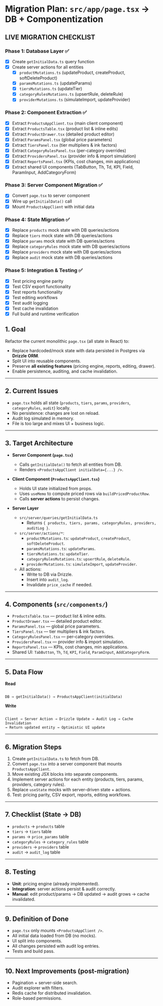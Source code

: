 # Migration Plan: `src/app/page.tsx` → DB + Componentization

## LIVE MIGRATION CHECKLIST

### Phase 1: Database Layer ✅
- [x] Create `getInitialData.ts` query function
- [x] Create server actions for all entities
  - [x] `productMutations.ts` (updateProduct, createProduct, softDeleteProduct)
  - [x] `paramsMutations.ts` (updateParams)
  - [x] `tiersMutations.ts` (updateTier)
  - [x] `categoryRulesMutations.ts` (upsertRule, deleteRule)
  - [x] `providerMutations.ts` (simulateImport, updateProvider)

### Phase 2: Component Extraction ✅
- [x] Extract `ProductsAppClient.tsx` (main client component)
- [x] Extract `ProductsTable.tsx` (product list & inline edits)
- [x] Extract `ProductDrawer.tsx` (detailed product editor)
- [x] Extract `ParamsPanel.tsx` (global price parameters)
- [x] Extract `TiersPanel.tsx` (tier multipliers & ink factors)
- [x] Extract `CategoryRulesPanel.tsx` (per-category overrides)
- [x] Extract `ProvidersPanel.tsx` (provider info & import simulation)
- [x] Extract `ReportsPanel.tsx` (KPIs, cost changes, min applications)
- [x] Extract shared UI components (TabButton, Th, Td, KPI, Field, ParamInput, AddCategoryForm)

### Phase 3: Server Component Migration ✅
- [x] Convert `page.tsx` to server component
- [x] Wire up `getInitialData()` call
- [x] Mount `ProductsAppClient` with initial data

### Phase 4: State Migration ✅
- [x] Replace `products` mock state with DB queries/actions
- [x] Replace `tiers` mock state with DB queries/actions
- [x] Replace `params` mock state with DB queries/actions
- [x] Replace `categoryRules` mock state with DB queries/actions
- [x] Replace `providers` mock state with DB queries/actions
- [x] Replace `audit` mock state with DB queries/actions

### Phase 5: Integration & Testing ✅
- [x] Test pricing engine parity
- [x] Test CSV export functionality
- [x] Test reports functionality
- [x] Test editing workflows
- [x] Test audit logging
- [x] Test cache invalidation
- [x] Full build and runtime verification

## 1. Goal
Refactor the current monolithic `page.tsx` (all state in React) to:
- Replace hardcoded/mock state with data persisted in Postgres via **Drizzle ORM**.
- Split UI into reusable components.
- Preserve **all existing features** (pricing engine, reports, editing, drawer).
- Enable persistence, auditing, and cache invalidation.

---

## 2. Current Issues
- `page.tsx` holds all state (`products`, `tiers`, `params`, `providers`, `categoryRules`, `audit`) locally.
- No persistence: changes are lost on reload.
- Audit log simulated in memory.
- File is too large and mixes UI + business logic.

---

## 3. Target Architecture
- **Server Component (`page.tsx`)**
  - Calls `getInitialData()` to fetch all entities from DB.
  - Renders `<ProductsAppClient initialData={...} />`.

- **Client Component (`ProductsAppClient.tsx`)**
  - Holds UI state initialized from props.
  - Uses `useMemo` to compute priced rows via `buildPricedProductRow`.
  - Calls **server actions** to persist changes.

- **Server Layer**
  - `src/server/queries/getInitialData.ts`
    - Returns `{ products, tiers, params, categoryRules, providers, auditLog }`.
  - `src/server/actions/*`:
    - `productMutations.ts`: `updateProduct`, `createProduct`, `softDeleteProduct`.
    - `paramsMutations.ts`: `updateParams`.
    - `tiersMutations.ts`: `updateTier`.
    - `categoryRulesMutations.ts`: `upsertRule`, `deleteRule`.
    - `providerMutations.ts`: `simulateImport`, `updateProvider`.
  - All actions:
    - Write to DB via Drizzle.
    - Insert into `audit_log`.
    - Invalidate `price_cache` if needed.

---

## 4. Components (`src/components/`)
- `ProductsTable.tsx` — product list & inline edits.
- `ProductDrawer.tsx` — detailed product editor.
- `ParamsPanel.tsx` — global price parameters.
- `TiersPanel.tsx` — tier multipliers & ink factors.
- `CategoryRulesPanel.tsx` — per-category overrides.
- `ProvidersPanel.tsx` — provider info & import simulation.
- `ReportsPanel.tsx` — KPIs, cost changes, min applications.
- Shared UI: `TabButton`, `Th`, `Td`, `KPI`, `Field`, `ParamInput`, `AddCategoryForm`.

---

## 5. Data Flow
**Read**
```

DB → getInitialData() → ProductsAppClient(initialData)

```

**Write**
```

Client → Server Action → Drizzle Update → Audit Log → Cache Invalidation
→ Return updated entity → Optimistic UI update

```

---

## 6. Migration Steps
1. Create `getInitialData.ts` to fetch from DB.
2. Convert `page.tsx` into a server component that mounts `ProductsAppClient`.
3. Move existing JSX blocks into separate components.
4. Implement server actions for each entity (products, tiers, params, providers, category rules).
5. Replace `useState` mocks with server-driven state + actions.
6. Test: pricing parity, CSV export, reports, editing workflows.

---

## 7. Checklist (State → DB)
- `products` → `products` table
- `tiers` → `tiers` table
- `params` → `price_params` table
- `categoryRules` → `category_rules` table
- `providers` → `providers` table
- `audit` → `audit_log` table

---

## 8. Testing
- **Unit**: pricing engine (already implemented).
- **Integration**: server actions persist & audit correctly.
- **Manual**: edit product/params → DB updated → audit grows → cache invalidated.

---

## 9. Definition of Done
- `page.tsx` only mounts `<ProductsAppClient />`.
- All initial data loaded from DB (no mocks).
- UI split into components.
- All changes persisted with audit log entries.
- Tests and build pass.

---

## 10. Next Improvements (post-migration)
- Pagination + server-side search.
- Audit explorer with filters.
- Redis cache for distributed invalidation.
- Role-based permissions.
